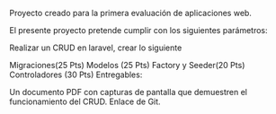 Proyecto creado para la primera evaluación de aplicaciones web.

El presente proyecto pretende cumplir con los siguientes parámetros:

Realizar un CRUD en laravel, crear lo siguiente

Migraciones(25 Pts)
Modelos (25 Pts)
Factory y Seeder(20 Pts)
Controladores (30 Pts)
Entregables: 

Un documento PDF con capturas de pantalla que demuestren el funcionamiento del CRUD.
Enlace de Git.